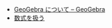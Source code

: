 - [GeoGebra について – GeoGebra](https://www.geogebra.org/about)
- [数式を扱う](https://blog2.issei.org/2021/11/25/math-typesetting-in-hugo/)